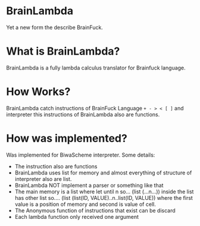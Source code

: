 # BrainLambda
Yet a new form the describe BrainFuck.

# What is BrainLambda?
BrainLambda is a fully lambda calculus translator for Brainfuck language.

# How Works?
BrainLambda catch instructions of BrainFuck Language ```+ - > < [ ]``` and interpreter this instructions of BrainLambda also are functions.

# How was implemented?
Was implemented for BiwaScheme interpreter.
Some details:

 * The instruction also are functions
 * BrainLambda uses list for memory and almost everything of structure of interpreter also are list.
 * BrainLambda NOT implement a parser or something like that
 * The main memory is a list where let until n so... (list (...n...)) inside the list has other list so.... (list (list(ID, VALUE)..n..list(ID, VALUE)) where  the first value is a position of memory and second is value of cell.
 * The Anonymous function of instructions that exist can be discard
 * Each lambda function only received one argument

